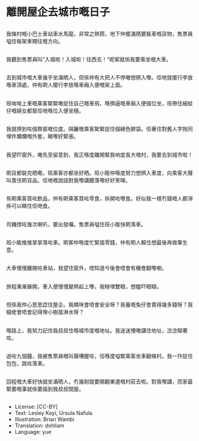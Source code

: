 # 離開屋企去城市嘅日子

##
我條村嘅小巴士車站車水馬龍，非常之熱鬧，地下仲擺滿晒要裝車嘅貨物，售票員嗌住每架車開往嘅方向。

##
我聽到售票員叫“入城啦！入城啦！往西去！”呢架就係我要乘坐嘅大車。

##
去到城市嘅大車幾乎坐滿晒人，但係仲有大把人不停噉想擠入嚟。佢哋就擺行李放喺車頂處，仲有啲人擺行李放喺車廂入便嘅架上面。

##
班啱啱上車嘅乘客緊緊噉捉住自己嘅車飛，喺擠逼嘅車廂入便搵位坐，班帶住細蚊仔嘅婦女都幫佢哋喺位入便坐穩。

##
我就擠到咗個靠窗嘅位度。隔籬嘅乘客緊緊捉住個綠色膠袋。佢著住對舊人字拖同埋件爛爛嘅外套，睇嚟好緊張。

##
我望吓窗外，噉先至留意到，我正喺度離開緊我响度長大嘅村，我要去到城市啦！

##
啲貨都裝完晒嘞，班乘客亦都坐好晒。班小販仲喺度努力想擠入車度，向乘客大聲叫賣住啲貨品。佢哋嘅說話對我嚟講聽落嚟好好笑㗎。

##
有啲乘客買咗飲品，仲有啲乘客買咗零食，拆開咗嚟食。好似我一樣冇錢嘅人都淨係可以睇住佢哋食。

##
司機㩒咗幾次喇叭，要出發囉。售票員嗌住班小販快啲落車。

##
班小販推推㧬㧬落咗車。啲客仲喺度忙緊搵零錢，仲有啲人賴住想最後再做筆生意。

##
大車慢慢離開咗車站，我望住窗外，唔知道今後會唔會有機會翻嚟喇。

##
旅程漸漸展開，車入便慢慢變熱起上嚟，我瞇埋雙眼，想瞌吓眼瞓。

##
但係我仲心思思諗住屋企。我媽咪會唔會安全呀？我養嘅兔仔會賣得幾多錢呀？我細佬會唔會記得俾小樹苗淋水呀？

##
喺路上，我努力記住我叔叔住喺城市度嘅地址。我迷迷懵噉講住地址，淰淰瞓著咗。

##
過咗九個鐘，我被售票員嘅叫聲嘈醒咗，佢喺度嗌緊乘客坐車翻條村。我一拃捉住包包，跳咗落車。

##
回程嘅大車好快就坐滿晒人，冇幾耐就要開翻東邊嘅村莊去啦。對我嚟講，而家最緊要嘅事就係要搵到我叔叔間屋。

##
* License: [CC-BY]
* Text: Lesley Koyi, Ursula Nafula
* Illustration: Brian Wambi
* Translation: dohliam
* Language: yue
